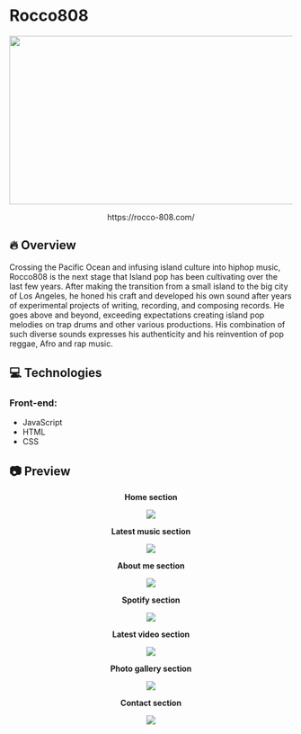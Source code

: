 # Rocco808

<p align="center">
  <img width="600" height="300" src="https://github.com/LeoHarada/Rocco808/assets/86167421/ea2f3a90-9150-41c5-93a3-a6e1663ac8d8">
</p>

<p align="center">
  https://rocco-808.com/
</p>

## :fire:	Overview
Crossing the Pacific Ocean and infusing island culture into hiphop music, Rocco808 is the next stage that Island pop has been cultivating over the last few years. After making the transition from a small island to the big city of Los Angeles, he honed his craft and developed his own sound after years of experimental projects of writing, recording, and composing records. He goes above and beyond, exceeding expectations creating island pop melodies on trap drums and other various productions. His combination of such diverse sounds expresses his authenticity and his reinvention of pop reggae, Afro and rap music.

## :computer: Technologies
### Front-end:

- JavaScript
- HTML
- CSS

## :camera: Preview
<p align="center">
  <b>Home section</b>
</p>
<p align="center">
  <img src="https://github.com/LeoHarada/Rocco808/assets/86167421/9f28b5db-2a06-4297-8098-f27b260bee18">
</p>

<p align="center">
  <b>Latest music section</b>
</p>
<p align="center">
  <img src="https://github.com/LeoHarada/Rocco808/assets/86167421/81809229-4d80-42f0-8912-066b8ec4342d">
</p>

<p align="center">
  <b>About me section</b>
</p>
<p align="center">
  <img src="https://github.com/LeoHarada/Rocco808/assets/86167421/3fdeea14-9ded-476f-b4a0-28ba896e860f">
</p>

<p align="center">
  <b>Spotify section</b>
</p>
<p align="center">
  <img src="https://github.com/LeoHarada/Rocco808/assets/86167421/96824af9-a593-448d-aa4c-6ca07c93ea1d">
</p>

<p align="center">
  <b>Latest video section</b>
</p>
<p align="center">
  <img src="https://github.com/LeoHarada/Rocco808/assets/86167421/8afac894-9642-4aa1-aa01-961e68062999">
</p>

<p align="center">
  <b>Photo gallery section</b>
</p>
<p align="center">
  <img src="https://github.com/LeoHarada/Rocco808/assets/86167421/e7962ac3-2aba-4a9e-8060-d64ed7a9e63e">
</p>

<p align="center">
  <b>Contact section</b>
</p>
<p align="center">
  <img src="https://github.com/LeoHarada/Rocco808/assets/86167421/fe3eb660-72ec-4b64-b0ab-8dc67d706537">
</p>
